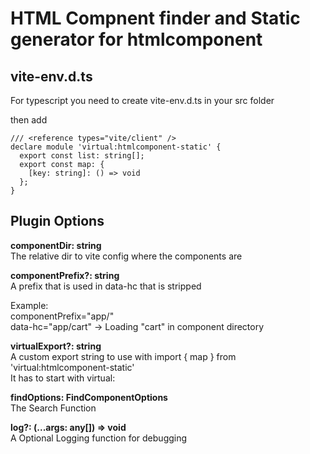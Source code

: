 # HTML Compnent finder and Static generator for htmlcomponent

## vite-env.d.ts
For typescript you need to create
vite-env.d.ts in your src folder

then add
```
/// <reference types="vite/client" />
declare module 'virtual:htmlcomponent-static' {
  export const list: string[];
  export const map: {
    [key: string]: () => void
  };
}
```

## Plugin Options
**componentDir: string**  
The relative dir to vite config where the components are

**componentPrefix?: string**  
A prefix that is used in data-hc that is stripped

Example:  
componentPrefix="app/"  
data-hc="app/cart" -> Loading "cart" in component directory

**virtualExport?: string**  
A custom export string to use with import { map } from 'virtual:htmlcomponent-static'  
It has to start with virtual:

**findOptions: FindComponentOptions**  
The Search Function

**log?: (...args: any[]) => void**  
A Optional Logging function for debugging
